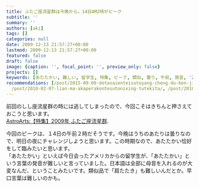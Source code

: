 ```yaml
---
title: ふたご座流星群は今晩から。14日AM2時がピーク
subtitle: ''
summary: ''
authors: [aki]
tags: []
categories: null
date: 2009-12-13 21:57:27+00:00
lastmod: 2009-12-13 21:57:27+00:00
featured: false
draft: false
image: {caption: '', focal_point: '', preview_only: false}
projects: []
keywords: [あたたかい, 難しい, 留学生, 特集, ピーク, 類似, 曇り, 午前, 発音, '2009']
recommendations: [/post/2015-09-09-detasaienteisutoyang-cheng-du-ben-ji-jie-xue-xi-ru-men-bian-wodu-nda/,
  /post/2010-02-07-lian-ma-akaperakontesutonixing-tutekita/, /post/2010-08-22-oomurasakinoyu-hua-wocanon-ivis-hf-m31decuo-ying-sitemita/]
---
```

前回のしし座流星群の時には逃してしまったので、今回こそはきちんと押さえておこうと思います。[  
AstroArts:【特集】2009年 ふたご座流星群](http://www.astroarts.co.jp/special/geminids2009/index-j.shtml).

今回のピークは、１4日の午前２時だそうです。今晩はうちのあたりは曇りなので、明日の夜にチャレンジしようと思います。この時期なので、あたたかい恰好をして臨みたいと思います。  
「あたたかい」といえば今日会ったアメリカからの留学生が、「あたたかい」という言葉の発音が難しいと言っていました。日本語は全部に母音を入れるのが大変なんだ、ということみたいです。類似品で「肩たたき」も難しいんだとか。早口言葉は難しいのかも。


